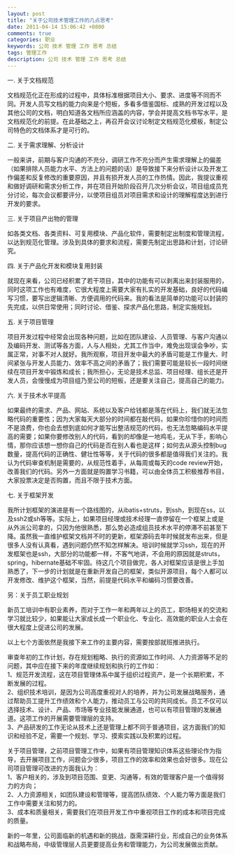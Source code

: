 ```yaml
---
layout: post
title: "关于公司技术管理工作的几点思考"
date: 2011-04-14 15:06:42 +0800
comments: true
categories: 职业
keywords: 公司 技术 管理 工作 思考 总结
tags: 管理工作
description: 公司 技术 管理 工作 思考 总结
---
```

一. 关于文档规范  

文档规范化正在形成的过程中，具体标准根据项目大小、要求、进度等不同而不同。开发人员写文档的能力向来是个短板，多看多借鉴国标、成熟的开发过程以及其他公司的文档，明白知道各文档所应涵盖的内容，学会并提高文档书写水平，是文档规范化的前提。在此基础之上，再召开会议讨论制定文档规范化模板，制定公司特色的文档体系才是可行的。<!--more-->

二.	关于需求理解、分析设计  

一般来讲，前期与客户沟通的不充分，调研工作不充分而产生需求理解上的偏差（如果排除人员能力水平、方法上的问题的话）是导致接下来分析设计以及开发工作偏差和反复修改的重要原因，并且有损开发人员的工作热情。因此，我提议重视和做好调研和需求分析工作，并在项目开始阶段召开几次分析会议，项目组成员充分讨论，每次会议都要评分，以使项目组员对项目需求和设计的理解程度达到进行开发的要求。

三.	关于项目产出物的管理  

如各类文档、各类资料、可复用模块、产品化软件，需要制定出制度和管理流程，以达到规范化管理。涉及到具体的要求和流程，需要先制定出思路和计划，讨论研究。

四.	关于产品化开发和模块复用封装  

就现在来看，公司已经积累了若干项目，其中的功能有可以剥离出来封装服用的，同时这项工作也有难度，它很大程度上需要大家有扎实的开发基础，良好的代码编写习惯，要写出逻辑清晰、方便调用的代码来。我的看法是简单的功能可以封装的先完成，以供日常使用；同时讨论、借鉴、探求产品化思路，制定实施规划。

五.	关于项目管理  

项目开发过程中经常会出现各种问题，比如在团队建设、人员管理、与客户沟通以及编码开发、测试等各方面，人与人相处，尤其工作当中，难免出现误会争吵，实属正常，对事不对人就好。我所观察，项目开发中最大的矛盾可能是工作量大、时间紧张与开发人员能力、效率不高之间的矛盾了；我们需要可能是较长一段时间继续在项目开发中锻炼和成长；我所担心，无论是技术总监、项目经理、组长还是开发人员，会慢慢成为项目组乃至公司的短板，还是要关注自己，提高自己的能力。

六.	关于技术水平提高  

如果最终的需求、产品、网站、系统以及客户给钱都是落在代码上，我们就无法忽略代码的重要性；因为大家每天大部分的时间都在敲代码，如果你珍惜你的时间而不是浪费，你也会去想到底如何才能写出整洁规范的代码，也无法忽略编码水平提高的需要；如果你要修改别人的代码，看到的却像是一地鸡毛，无从下手，影响心情，那你应该想一想你自己的代码是否在别人看也是这样；如何去从源头控制bug数量，提高代码的正确性、健壮性等等，关于代码的很多都是值得我们关注的。我认为代码审查机制是需要的，从规范性着手，从每周或每天的code review开始，改善我们的代码。另外一方面就是购置学习书籍，可以由全体员工积极推荐书目，大家投票决定是否购置，而且不限于技术方面。

七.	关于框架开发  

我所计划框架的演进是有一个路线图的，从ibatis+struts，到ssh，到现在ss，以及ssh2或sh等等。实际上，如果项目经理或技术经理一直停留在一个框架上或是从外派公司拿的，只因为他很熟悉，那么势必造成组员技术水平的停滞不前甚至下降。虽然我一直维护框架文档并不时的更新，框架源码去年时候就发布出来，但是很多人没有认真看，遇到问题仍然不知怎样解决。培训时候就学习ssh，现在的开发框架也是ssh，大部分的功能都一样，不客气地讲，不会用的原因就是struts，spring，hibernate基础不牢固。待这几个项目做完，各人对框架应该是很上手加熟悉了，下一步的计划就是在重新开发自己的框架，类似开源项目，每个人都可以开发修改、维护这个框架，当然，前提是代码水平和编码习惯要改善。

另：关于员工职业规划  

新员工培训中有职业素养，而对于工作一年和两年以上的员工，职场相关的交流和学习就比较少，如果能让大家成长成一个职业化、专业化、高效能的职业人士会在很大程度上促进公司的发展。

以上七个方面依然是我接下来工作的主要内容，需要按部就班推进执行。  
    
审查年初的工作计划，存在规划粗略、执行的资源如工作时间、人力资源等不足的问题，其中应在接下来的年度继续规划和执行的工作如：  
1、规范开发流程，这在项目管理体系中属于组织过程资产，是一个长期积累，不断发展的过程。  
2、组织技术培训，是因为公司高度重视对人的培养，并为公司发展战略服务，通过帮助员工提升工作绩效和个人能力，推动员工与公司的共同成长。员工不仅可以选择技术、设计、产品、市场等专业技能发展通道，也可以有项目管理的发展通道。这项工作的开展需要管理层的支持。  
3、产品研发的工作无论从技术上还是管理上都不同于普通项目，这方面我们的知识和经验不足，需要一个规划、学习、摸索实践以及积累的过程。  

关于项目管理，之前项目管理工作中，如果有项目管理知识体系这些理论作为指导，去开展项目工作，问题会少很多，项目工作的效率和效果也会好很多。现在公司项目管理可改进的方面我认为：  
1、客户相关的，涉及到项目范围、变更、沟通等，有效的管理客户是一个值得努力的方向；  
2、人力资源相关，如团队建设和管理等，提高团队绩效、个人能力等方面是我们工作中需要关注和努力的。  
3、成本和质量相关，需要我们在项目开发工作中重视项目工作的成本和项目完成的质量。  

新的一年里，公司面临新的机遇和新的挑战，亟需深耕行业，形成自己的业务体系和战略布局，中级管理层人员更要提高业务和管理能力，为公司发展做出贡献。
